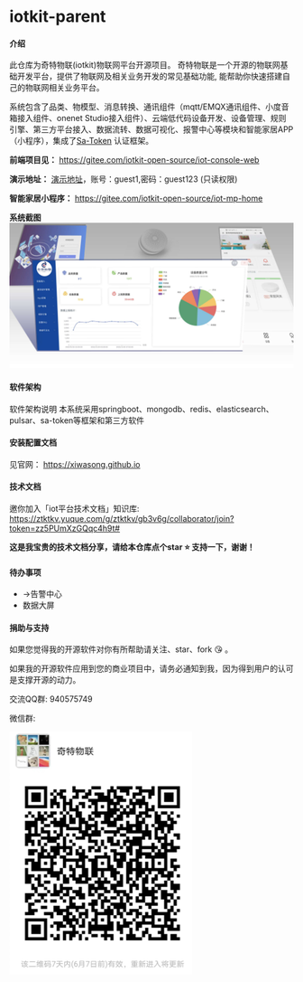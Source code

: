 # iotkit-parent

#### 介绍
此仓库为奇特物联(iotkit)物联网平台开源项目。
奇特物联是一个开源的物联网基础开发平台，提供了物联网及相关业务开发的常见基础功能, 能帮助你快速搭建自己的物联网相关业务平台。

系统包含了品类、物模型、消息转换、通讯组件（mqtt/EMQX通讯组件、小度音箱接入组件、onenet Studio接入组件）、云端低代码设备开发、设备管理、规则引擎、第三方平台接入、数据流转、数据可视化、报警中心等模块和智能家居APP（小程序），集成了[Sa-Token](https://gitee.com/dromara/sa-token) 认证框架。

 **前端项目见：** https://gitee.com/iotkit-open-source/iot-console-web

 **演示地址：** [演示地址](http://demo.yuelangnet.com)，账号：guest1,密码：guest123  (只读权限)

 **智能家居小程序：** https://gitee.com/iotkit-open-source/iot-mp-home 


 **系统截图** 
![输入图片说明](doc/screenshot.jpg)



#### 软件架构
软件架构说明
本系统采用springboot、mongodb、redis、elasticsearch、pulsar、sa-token等框架和第三方软件


#### 安装配置文档
见官网：
https://xiwasong.github.io



#### 技术文档

邀你加入「iot平台技术文档」知识库: https://ztktkv.yuque.com/g/ztktkv/gb3v6g/collaborator/join?token=zz5PUmXzGQqc4h9t# 
    
**这是我宝贵的技术文档分享，请给本仓库点个star  :star:  支持一下，谢谢！** 


#### 待办事项
- ->告警中心
- 数据大屏


#### 捐助与支持
如果您觉得我的开源软件对你有所帮助请关注、star、fork :kissing_heart: 。

如果我的开源软件应用到您的商业项目中，请务必通知到我，因为得到用户的认可是支撑开源的动力。

交流QQ群: 940575749 

微信群:

![输入图片说明](doc/ma.png) 

